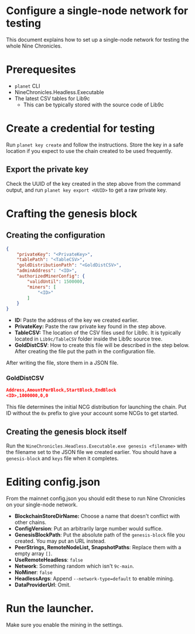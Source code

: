#  Configure a single-node network for testing

This document explains how to set up a single-node network for testing the whole Nine Chronicles.

# Prerequesites

- `planet` CLI
- NineChronicles.Headless.Executable
- The latest CSV tables for Lib9c
  - This can be typically stored with the source code of Lib9c

# Create a credential for testing

Run `planet key create` and follow the instructions. Store the key in a safe location if you expect to use the chain created to be used frequently.

## Export the private key

Check the UUID of the key created in the step above from the command output,  and run `planet key export <UUID>` to get a raw private key.

# Crafting the genesis block

## Creating the configuration

```json
{
	"privateKey": "<PrivateKey>",
	"tablePath": "<TableCSV>",
	"goldDistributionPath": "<GoldDistCSV>",
	"adminAddress": "<ID>",
	"authorizedMinerConfig": {
		"validUntil": 1500000,
		"miners": [
			"<ID>"
		]
	}
}
```

- **ID:** Paste the address of the key we created earlier.
- **PrivateKey:** Paste the raw private key found in the step above.
- **TableCSV:** The location of the CSV files used for Lib9c. It is typically located in `Lib9c/TableCSV` folder inside the Lib9c source tree.
- **GoldDistCSV**: How to create this file will be described in the step below. After creating the file put the path in the configuration file.

After writing the file, store them in a JSON file.

### GoldDistCSV

```json
Address,AmountPerBlock,StartBlock,EndBlock
<ID>,1000000,0,0
```

This file determines the initial NCG distribution for launching the chain. Put ID without the `0x` prefix to give your account some NCGs to get started.

## Creating the genesis block itself

Run the  `NineChronicles.Headless.Executable.exe genesis <filename>` with the filename set to the JSON file we created earlier. You should have a `genesis-block` and `keys` file when it completes.

# Editing config.json

From the mainnet config.json you should edit these to run Nine Chronicles on your single-node network.

- **BlockchainStoreDirName:** Choose a name that doesn't conflict with other chains.
- **ConfigVersion**: Put an arbitrarily large number would suffice.
- **GenesisBlockPath**: Put the absolute path of the `genesis-block` file you created. You may put an URL instead.
- **PeerStrings, RemoteNodeList, SnapshotPaths**: Replace them with a empty array `[]`.
- **UseRemoteHeadless**: `false`
- **Network**: Something random which isn't `9c-main`.
- **NoMiner**: `false`
- **HeadlessArgs**: Append `--network-type=default` to enable mining.
- **DataProviderUrl**: Omit.

# Run the launcher.

Make sure you enable the mining in the settings.
